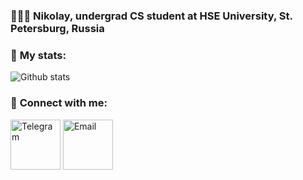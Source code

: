 ### 👨🏻‍🎓 Nikolay, undergrad CS student at HSE University, St. Petersburg, Russia

### 🌟 **My stats:**

![Github stats](https://github-readme-stats.vercel.app/api?username=skripkon&show_icons=true&theme=onedark&count_private=true&include_all_commits=true&show=reviews,prs_merged,prs_merged_percentage&rank_icon=percentile)

### 🔗 **Connect with me:**

<div align="left" style="padding-bottom: 20 px;">
    <a href="https://t.me/nskripko" target="blank"><img align="center" src="https://upload.wikimedia.org/wikipedia/commons/thumb/8/82/Telegram_logo.svg/1024px-Telegram_logo.svg.png" alt="Telegram" height="80" width="80" /></a>
    <a href="nskripko@icloud.com" target="blank"><img align="center" src="https://upload.wikimedia.org/wikipedia/commons/thumb/7/7e/Gmail_icon_%282020%29.svg/1280px-Gmail_icon_%282020%29.svg.png" alt="Email" height="80" width="80" /></a>
</div>
